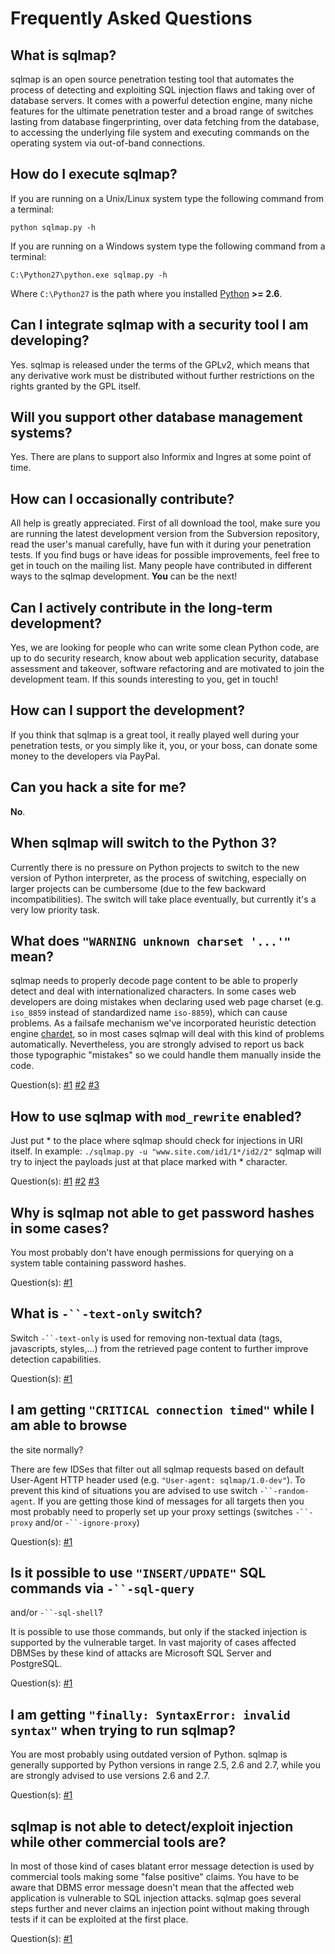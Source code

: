 # Frequently Asked Questions

## What is sqlmap?

sqlmap is an open source penetration testing tool that automates the
process of detecting and exploiting SQL injection flaws and taking over
of database servers. It comes with a powerful detection engine, many niche
features for the ultimate penetration tester and a broad range of switches
lasting from database fingerprinting, over data fetching from the
database, to accessing the underlying file system and executing commands
on the operating system via out-of-band connections.

## How do I execute sqlmap?

If you are running on a Unix/Linux system type the following command
from a terminal:

    python sqlmap.py -h

If you are running on a Windows system type the following command
from a terminal:

    C:\Python27\python.exe sqlmap.py -h

Where `C:\Python27` is the path where you installed [Python](http://www.python.org) **>= 2.6**.

## Can I integrate sqlmap with a security tool I am developing?

Yes. sqlmap is released under the terms of the GPLv2, which means that any
derivative work must be distributed without further restrictions on the
rights granted by the GPL itself.

## Will you support other database management systems?

Yes. There are plans to support also Informix and Ingres at some
point of time.

## How can I occasionally contribute?

All help is greatly appreciated. First of all download the tool, make sure
you are running the latest development version from the Subversion
repository, read the user's manual carefully, have fun with it during your
penetration tests.
If you find bugs or have ideas for possible improvements, feel free to
get in touch on the mailing list. Many people have contributed in different
ways to the sqlmap development.
**You** can be the next!

## Can I actively contribute in the long-term development?

Yes, we are looking for people who can write some clean Python code, are
up to do security research, know about web application security, database
assessment and takeover, software refactoring and are motivated to join
the development team.
If this sounds interesting to you, get in touch!

## How can I support the development?

If you think that sqlmap is a great tool, it really played well during
your penetration tests, or you simply like it, you, or your boss, can donate
some money to the developers via PayPal.

## Can you hack a site for me?

**No**.

## When sqlmap will switch to the Python 3?

Currently there is no pressure on Python projects to switch to the new
version of Python interpreter, as the process of switching, especially on
larger projects can be cumbersome (due to the few backward incompatibilities).
The switch will take place eventually, but currently it's a very low priority task.

## What does `"WARNING unknown charset '...'"` mean?

sqlmap needs to properly decode page content to be able to properly 
detect and deal with internationalized characters. In some cases web developers
are doing mistakes when declaring used web page charset (e.g. `iso_8859` instead 
of standardized name `iso-8859`), which can cause problems. As a failsafe mechanism
we've incorporated heuristic detection engine [chardet](http://chardet.feedparser.org/),
so in most cases sqlmap will deal with this kind of problems automatically.
Nevertheless, you are strongly advised to report us back those typographic "mistakes" 
so we could handle them manually inside the code.

Question(s):
[#1](http://thread.gmane.org/gmane.comp.security.sqlmap/737)
[#2](http://thread.gmane.org/gmane.comp.security.sqlmap/1232)
[#3](http://thread.gmane.org/gmane.comp.security.sqlmap/1239)

## How to use sqlmap with `mod_rewrite` enabled?

Just put * to the place where sqlmap should check for injections in URI 
itself. In example: `./sqlmap.py -u "www.site.com/id1/1*/id2/2"` sqlmap 
will try to inject the payloads just at that place marked with * character.

Question(s):
[#1](http://thread.gmane.org/gmane.comp.security.sqlmap/731)
[#2](http://thread.gmane.org/gmane.comp.security.sqlmap/728)
[#3](http://thread.gmane.org/gmane.comp.security.sqlmap/1258)

## Why is sqlmap not able to get password hashes in some cases?

You most probably don't have enough permissions for querying on a system 
table containing password hashes.

Question(s):
[#1](http://thread.gmane.org/gmane.comp.security.sqlmap/714)

## What is `-``-text-only` switch?

Switch `-``-text-only` is used for removing non-textual data (tags, 
javascripts, styles,...) from the retrieved page content to further 
improve detection capabilities.

Question(s):
[#1](http://thread.gmane.org/gmane.comp.security.sqlmap/699)

## I am getting `"CRITICAL connection timed"` while I am able to browse 
the site normally?

There are few IDSes that filter out all sqlmap requests based on default 
User-Agent HTTP header used (e.g. `"User-agent: sqlmap/1.0-dev"`). To prevent this
kind of situations you are advised to use switch `-``-random-agent`.
If you are getting those kind of messages for all targets then you
most probably need to properly set up your proxy settings (switches `-``-proxy`
and/or `-``-ignore-proxy`)

Question(s):
[#1](http://thread.gmane.org/gmane.comp.security.sqlmap/1241)

## Is it possible to use `"INSERT/UPDATE"` SQL commands via `-``-sql-query`
and/or `-``-sql-shell`?

It is possible to use those commands, but only if the stacked injection is supported
by the vulnerable target. In vast majority of cases affected DBMSes by these kind of
attacks are Microsoft SQL Server and PostgreSQL.

Question(s):
[#1](http://thread.gmane.org/gmane.comp.security.sqlmap/1237)

## I am getting `"finally: SyntaxError: invalid syntax"` when trying to run sqlmap?

You are most probably using outdated version of Python. sqlmap is generally
supported by Python versions in range 2.5, 2.6 and 2.7, while you are strongly
advised to use versions 2.6 and 2.7.

Question(s):
[#1](http://thread.gmane.org/gmane.comp.security.sqlmap/1231)

## sqlmap is not able to detect/exploit injection while other commercial tools are?

In most of those kind of cases blatant error message detection is used by commercial
tools making some "false positive" claims. You have to be aware that
DBMS error message doesn't mean that the affected web application is vulnerable to
SQL injection attacks. sqlmap goes several steps further and never claims
an injection point without making through tests if it can be exploited at the first place. 

Question(s):
[#1](http://thread.gmane.org/gmane.comp.security.sqlmap/970)